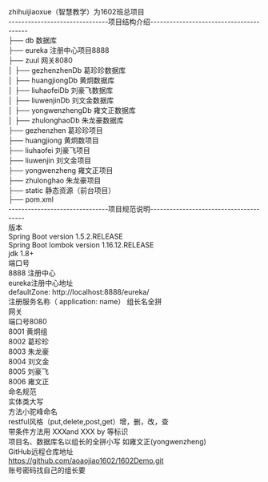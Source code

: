zhihuijiaoxue（智慧教学）为1602班总项目<br/>
-------------------------------项目结构介绍----------------------------------------<br/>
├── db                                数据库<br/>
├── eureka                            注册中心项目8888<br/>
├── zuul                              网关8080<br/>
│   ├── gezhenzhenDb                        葛珍珍数据库<br/>
│   ├── huangjiongDb                        黄炯数据库<br/>
│   ├── liuhaofeiDb                         刘豪飞数据库<br/>
│   ├── liuwenjinDb                         刘文金数据库<br/>
│   ├── yongwenzhengDb                      雍文正数据库<br/>
│   ├── zhulonghaoDb                        朱龙豪数据库<br/>
├── gezhenzhen                        葛珍珍项目<br/>
├── huangjiong                        黄炯数项目<br/>
├── liuhaofei                         刘豪飞项目<br/>
├── liuwenjin                         刘文金项目<br/>
├── yongwenzheng                      雍文正项目<br/>
├── zhulonghao                        朱龙豪项目<br/>
├── static                            静态资源（前台项目）<br/>
├── pom.xml <br/>
-------------------------------项目规范说明---------------------------------------<br/>
版本<br/>
Spring Boot version 1.5.2.RELEASE<br/>
Spring Boot lombok version 1.16.12.RELEASE<br/>
jdk 1.8+<br/>
端口号<br/>
8888 注册中心<br/>
eureka注册中心地址<br/>
defaultZone: http://localhost:8888/eureka/<br/>
注册服务名称（ application: name） 组长名全拼<br/>
网关<br/>
端口号8080<br/>
8001 黄炯组<br/>
8002 葛珍珍<br/>
8003 朱龙豪<br/>
8004 刘文金<br/>
8005 刘豪飞<br/>
8006 雍文正<br/>
命名规范<br/>
实体类大写<br/>
方法小驼峰命名<br/>
	restful风格（put,delete,post,get）增，删，改，查<br/>
带条件方法用 XXXand XXX by 等标识<br/>
项目名、数据库名以组长的全拼小写 如雍文正(yongwenzheng)<br/>
GitHub远程仓库地址<br/>
https://github.com/aoaojiao1602/1602Demo.git<br/>
账号密码找自己的组长要<br/>

